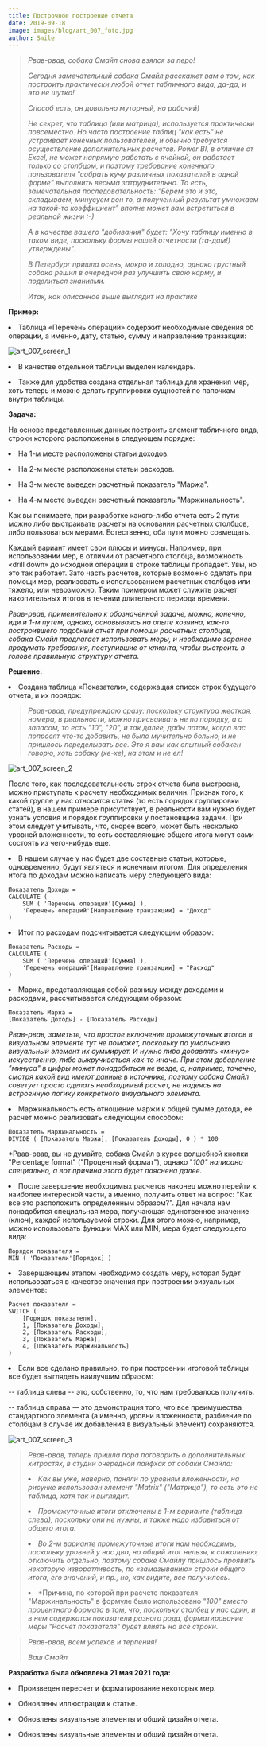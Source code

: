 ```yaml
---
title: Построчное построение отчета
date: 2019-09-18
image: images/blog/art_007_foto.jpg
author: Smile
---
```


> *Рвав-рвав, собака Смайл снова взялся за перо!*
>
> *Сегодня замечательный собака Смайл расскажет вам о том, как построить практически любой отчет табличного вида, да-да, и это не шутка!*
>
> *Способ есть, он довольно муторный, но рабочий)*
>
> *Не секрет, что таблица (или матрица), используется практически повсеместно. Но часто построение таблиц "как есть" не устраивает конечных пользователей, и обычно требуется осуществление дополнительных расчетов. Power BI, в отличие от Excel, не может напрямую работать с ячейкой, он работает только со столбцом, и поэтому требование конечного пользователя "собрать кучу различных показателей в одной форме" выполнить весьма затруднительно. То есть, замечательная последовательность: "Берем это и это, складываем, минусуем вон то, а полученный результат умножаем на такой-то коэффициент" вполне может вам встретиться в реальной жизни :-)*
>
> *А в качестве вашего "добивания" будет: "Хочу таблицу именно в таком виде, поскольку формы нашей отчетности (та-дам!) утверждены".*
>
> *В Петербург пришла осень, мокро и холодно, однако грустный собака решил в очередной раз улучшить свою карму, и поделиться знаниями.*
>
> *Итак, как описанное выше выглядит на практике* 

**Пример:**

**<li>** Таблица «Перечень операций» содержит необходимые сведения об операции, а именно, дату, статью, сумму и направление транзакции:

![art_007_screen_1](https://kkadikin.ru/images/blog/art_007_screen_1.jpg)

**<li>** В качестве отдельной таблицы выделен календарь.

**<li>** Также для удобства создана отдельная таблица для хранения мер, хоть теперь и можно делать группировки сущностей по папочкам внутри таблицы.


**Задача:**

На основе представленных данных построить элемент табличного вида, строки которого расположены в следующем порядке:

**<li>** На 1-м месте расположены статьи доходов.

**<li>** На 2-м месте расположены статьи расходов.

**<li>** На 3-м месте выведен расчетный показатель "Маржа".

**<li>** На 4-м месте выведен расчетный показатель "Маржинальность".

Как вы понимаете, при разработке какого-либо отчета есть 2 пути: можно либо выстраивать расчеты на основании расчетных столбцов, либо пользоваться мерами. Естественно, оба пути можно совмещать.

Каждый вариант имеет свои плюсы и минусы. Например, при использовании мер, в отличии от расчетного столбца, возможность «drill down» до исходной операции в строке таблицы пропадает. Увы, но это так работает. Зато часть расчетов, которые возможно сделать при помощи мер, реализовать с использованием расчетных столбцов или тяжело, или невозможно. Таким примером может служить расчет накопительных итогов в течении длительного периода времени. 

*Рвав-рвав, применительно к обозначенной задаче, можно, конечно, иди и 1-м путем, однако, основываясь на опыте хозяина, как-то построившего подобный отчет при помощи расчетных столбцов, собака Смайл предлагает использовать меры, и необходимо заранее продумать требования, поступившие от клиента, чтобы выстроить в голове правильную структуру отчета.*


**Решение:**

**<li>** Создана таблица «Показатели», содержащая список строк будущего отчета, и их порядок:

> *Рвав-рвав, предупреждаю сразу: поскольку структура жесткая, номера, в реальности, можно присваивать не по порядку, а с запасом, то есть "10", "20", и так далее, дабы потом, когда вас попросят что-то добавить, не было мучительно больно, и не пришлось переделывать все. Это я вам как опытный собакен говорю, хоть собаку (хе-хе), на этом и не ел!*

![art_007_screen_2](https://kkadikin.ru/images/blog/art_007_screen_2.jpg)

После того, как последовательность строк отчета была выстроена, можно приступать к расчету необходимых величин. Признак того, к какой группе у нас относится статья (то есть порядок группировки статей), в нашем примере присутствует, в реальности вам нужно будет узнать условия и порядок группировки у постановщика задачи. При этом следует учитывать, что, скорее всего, может быть несколько уровней вложенности, то есть составляющие общего итога могут сами состоять из чего-нибудь еще.

**<li>** В нашем случае у нас будет две составные статьи, которые, одновременно, будут являться и конечным итогом. Для определения итога по доходам можно написать меру следующего вида:

```dax
Показатель Доходы =
CALCULATE (
    SUM ( 'Перечень операций'[Сумма] ),
    'Перечень операций'[Направление транзакции] = "Доход"
)
```

**<li>** Итог по расходам подсчитывается следующим образом:

```dax
Показатель Расходы = 
CALCULATE (
    SUM ( 'Перечень операций'[Сумма] ),
    'Перечень операций'[Направление транзакции] = "Расход"
)
```

**<li>** Маржа, представляющая собой разницу между доходами и расходами, рассчитывается следующим образом:

```dax
Показатель Маржа =
[Показатель Доходы] - [Показатель Расходы]
```

*Рвав-рвав, заметьте, что простое включение промежуточных итогов в визуальном элементе тут не поможет, поскольку по умолчанию визуальный элемент их суммирует. И нужно либо добавлять «минус» искусственно, либо выкручиваться как-то иначе. При этом добавление "минуса" в цифры может понадобиться не везде, а, например, точечно, смотря какой вид имеют данные в источнике, поэтому собака Смайл советует просто сделать необходимый расчет, не надеясь на встроенную логику конкретного визуального элемента.*

**<li>** Маржинальность есть отношение маржи к общей сумме дохода, ее расчет можно реализовать следующим способом:

```dax
Показатель Маржинальность =
DIVIDE ( [Показатель Маржа], [Показатель Доходы], 0 ) * 100
```

*Рвав-рвав, вы не думайте, собака Смайл в курсе волшебной кнопки "Percentage format" ("Процентный формат"), однако "*100" написано специально, а вот причина этого будет пояснена далее.*

**<li>** После завершение необходимых расчетов наконец можно перейти к наиболее интересной части, а именно, получить ответ на вопрос: "Как все это расположить определенным образом?". 
Для начала нам понадобится специальная мера, получающая единственное значение (ключ), каждой используемой строки. Для этого можно, например, можно использовать функции MAX или MIN, мера будет следующего вида:

```dax
Порядок показателя =
MIN ( 'Показатели'[Порядок] )
```

**<li>** Завершающим этапом необходимо создать меру, которая будет использоваться в качестве значения при построении визуальных элементов:

```dax
Расчет показателя =
SWITCH (
    [Порядок показателя],
    1, [Показатель Доходы],
    2, [Показатель Расходы],
    3, [Показатель Маржа],
    4, [Показатель Маржинальность]
)
```


**<li>** Если все сделано правильно, то при построении итоговой таблицы все будет выглядеть наилучшим образом:

-- таблица слева -- это, собственно, то, что нам требовалось получить.

-- таблица справа -– это демонстрация того, что все преимущества стандартного элемента (а именно, уровни вложенности, разбиение по столбцам в случае их добавления в визуальный элемент) сохраняются.

![art_007_screen_3](https://kkadikin.ru/images/blog/art_007_screen_3.jpg)


> *Рвав-рвав, теперь пришла пора поговорить о дополнительных хитростях, в студии очередной лайфхак от собаки Смайла:*
>
> **<li>** *Как вы уже, наверно, поняли по уровням вложенности, на рисунке использован элемент "Matrix" ("Матрица"), то есть это не таблица, хотя так и выглядит.*
>
> **<li>** *Промежуточные итоги отключены в 1-м варианте (таблица слева), поскольку они не нужны, и также надо избавиться от общего итога.*
>
> **<li>** *Во 2-м варианте промежуточные итоги нам необходимы, поскольку уровней у нас два, но общий итог нельзя, к сожалению, отключить отдельно, поэтому собаке Смайлу пришлось проявить некоторую изворотливость, по «замазыванию» строки общего итога, его значений, и пр., но, как видите, все получилось.*
>
> **<li>** *Причина, по которой при расчете показателя "Маржинальность" в формуле было использовано "*100" вместо процентного формата в том, что, поскольку столбец у нас один, и в нем содержатся показатели разного рода, форматирование меры "Расчет показателя" будет влиять на все строки.*


> *Рвав-рвав, всем успехов и терпения!*
>
> *Ваш Смайл*


**Разработка была обновлена 21 мая 2021 года:**

**<li>** Произведен пересчет и форматирование некоторых мер.

**<li>** Обновлены иллюстрации к статье.

**<li>** Обновлены визуальные элементы и общий дизайн отчета.

**<li>** Обновлены визуальные элементы и общий дизайн отчета.